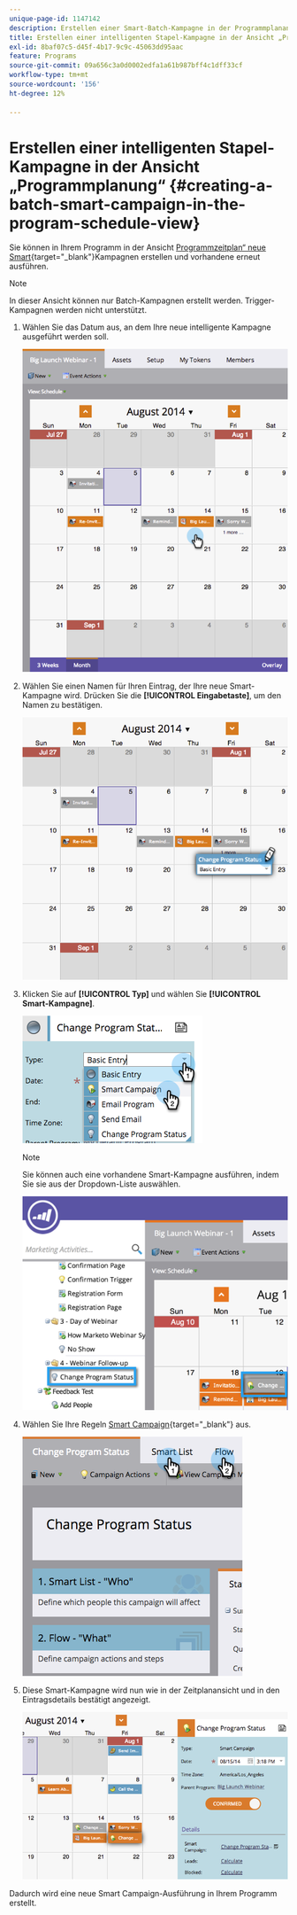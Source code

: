 ```yaml
---
unique-page-id: 1147142
description: Erstellen einer Smart-Batch-Kampagne in der Programmplanansicht - Marketo-Dokumente - Produktdokumentation
title: Erstellen einer intelligenten Stapel-Kampagne in der Ansicht „Programmplanung“
exl-id: 8baf07c5-d45f-4b17-9c9c-45063dd95aac
feature: Programs
source-git-commit: 09a656c3a0d0002edfa1a61b987bff4c1dff33cf
workflow-type: tm+mt
source-wordcount: '156'
ht-degree: 12%

---
```


# Erstellen einer intelligenten Stapel-Kampagne in der Ansicht „Programmplanung“ {#creating-a-batch-smart-campaign-in-the-program-schedule-view}

Sie können in Ihrem Programm in der Ansicht [Programmzeitplan“ neue Smart](/help/marketo/product-docs/core-marketo-concepts/programs/program-schedule-view/rerun-a-smart-campaign-in-the-program-schedule-view.md){target="_blank"}Kampagnen erstellen und vorhandene erneut ausführen.

>[!NOTE]
>
>In dieser Ansicht können nur Batch-Kampagnen erstellt werden. Trigger-Kampagnen werden nicht unterstützt.

1. Wählen Sie das Datum aus, an dem Ihre neue intelligente Kampagne ausgeführt werden soll.

   ![](assets/image2014-9-23-15-3a28-3a20.png)

1. Wählen Sie einen Namen für Ihren Eintrag, der Ihre neue Smart-Kampagne wird. Drücken Sie die **[!UICONTROL Eingabetaste]**, um den Namen zu bestätigen.

   ![](assets/image2014-9-23-15-3a28-3a28.png)

1. Klicken Sie auf **[!UICONTROL Typ]** und wählen Sie **[!UICONTROL Smart-Kampagne]**.

   ![](assets/typechoose.png)

   >[!NOTE]
   >
   >Sie können auch eine vorhandene Smart-Kampagne ausführen, indem Sie sie aus der Dropdown-Liste auswählen.

   ![](assets/four.png)

1. Wählen Sie Ihre Regeln [Smart Campaign](/help/marketo/product-docs/core-marketo-concepts/smart-campaigns/creating-a-smart-campaign/create-a-new-smart-campaign.md){target="_blank"} aus.

   ![](assets/changeprogramstatus-hands.png)

1. Diese Smart-Kampagne wird nun wie in der Zeitplanansicht und in den Eintragsdetails bestätigt angezeigt.

   ![](assets/image2014-9-23-15-3a29-3a57.png)

Dadurch wird eine neue Smart Campaign-Ausführung in Ihrem Programm erstellt.
